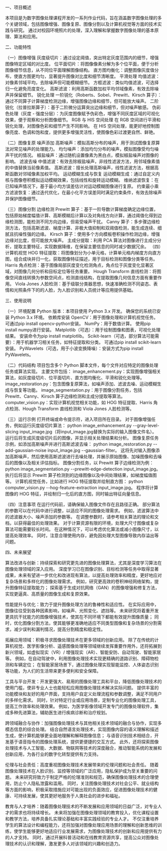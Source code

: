 一、项目概述

本项目是为数字图像处理课程开发的一系列作业代码，旨在涵盖数字图像处理的多个关键领域，包括图像增强、图像复原、图像分割以及计算机视觉等方面的技术实践与研究。 通过对校园环境照片的处理，深入理解和掌握数字图像处理的基本原理、算法和应用。

二、功能特性

（一）图像增强
灰度级切片：通过设定阈值，突出特定灰度范围内的细节，增强图像特定区域的对比度。
位平面切片：将图像像素分解为多个位平面，便于分析图像细节信息，从不同位平面理解图像结构。
直方图均衡化：调整图像灰度值分布，使直方图更均匀，显著提升图像对比度和细节清晰度。
平滑处理
均值滤波：对像素邻域平均，去除噪声但可能模糊细节。
方框滤波：类似均值滤波，可选择归一化避免亮度变化。
高斯滤波：利用高斯函数加权平均邻域像素，有效去除噪声并保留细节。
锐化处理
一阶锐化（Roberts、Sobel、Prewitt、Kirsch 算子）：通过不同算子计算梯度检测边缘，增强图像边缘和细节，但可能放大噪声。
二阶锐化（拉普拉斯算子）：基于二阶微分运算突出边缘和细节，但对噪声敏感。
伪彩色处理（灰度 - 强度分层）：为灰度图像赋予伪彩色，增强不同灰度区域的可视化效果，便于观察和分析图像细节。
RGB 与 HIS 空间处理
在 RGB 空间进行平滑和锐化处理，对图像色彩和细节产生不同影响。
在 HIS 空间处理，能更好地控制图像亮度、色调和饱和度，提供更多增强灵活性，使图像色彩过渡更自然、鲜艳。

（二）图像复原
噪声添加
高斯噪声：模拟高斯分布的噪声，用于测试图像复原算法对常见噪声的处理能力。
均匀噪声：添加均匀分布的噪声，模拟图像受均匀噪声干扰的情况。
椒盐噪声：通过随机设置像素为黑白点，模拟椒盐噪声对图像的影响。
滤波去噪
中值滤波：有效去除椒盐噪声，非线性滤波方法，用邻域像素值的中值替换当前像素值。
高斯滤波：擅长处理高斯噪声，线性滤波方法，根据高斯函数对邻域像素加权平均。
运动模糊生成与恢复
运动模糊生成：通过自定义内核与图像卷积模拟运动模糊效果，包括线性和旋转运动模糊。
维纳滤波恢复：在已知噪声情况下，基于最小均方误差估计对运动模糊图像进行复原。
约束最小乘方滤波恢复：通过迭代优化，在最小化平方误差同时满足约束条件，有效去除噪声并保护图像细节。

（三）图像分割
边缘检测
Prewitt 算子：基于一阶导数计算梯度确定边缘位置，包括原始梯度幅值计算、高斯模糊后计算以及对角线方向计算，通过阈值化得到边缘检测图，能检测不同方向边缘，但易受噪声干扰。
Canny 算子：多步骤边缘检测方法，包括高斯滤波、梯度计算、非极大值抑制和双阈值检测，能生成连续、细腻且抗噪性强的边缘。
Kirsch 算子：使用多个方向模板卷积操作检测边缘，增强边缘对比度，但可能放大噪声。
主成分提取：利用 PCA 算法对图像进行主成分分析，提取主要特征，实现数据降维，在保留主要信息的同时减少数据冗余。
（四）计算机视觉
HOG 特征提取：将图像划分为小单元格，计算单元格内梯度方向直方图，组合成块并归一化，获取图像特征描述，用于目标检测和图像分类等任务。
Harris 角点检测：基于图像局部灰度变化检测角点，角点位于灰度变化显著区域，对图像几何分析和目标定位等任务重要。
Hough Transform 直线检测：将图像空间直线转换为参数空间点，检测直线结构，在提取图像几何信息方面有重要作用。
Viola Jones 人脸检测：基于级联分类器思想，快速准确检测不同姿态、表情和光照条件下的的人脸，为人脸识别和人员统计等应用提供基础。

三、使用说明

（一）环境配置
Python 版本：本项目使用 Python 3.x 开发。 确保您的系统已安装 Python 3.x 环境。
依赖库安装
OpenCV：用于图像处理和计算机视觉任务。 可通过pip install opencv-python安装。
NumPy：用于数值计算。 使用pip install numpy进行安装。
Matplotlib（可选）：用于绘制图像和图表，可视化处理结果。 安装命令为pip install matplotlib。
Scikit-learn（可选，部分算法可能需要）：用于机器学习相关任务，如特征提取和分类。 可通过pip install scikit-learn安装。
PyWavelets（可选，用于小波变换降噪）：安装方式为pip install PyWavelets。

（二）代码结构
项目包含多个 Python 脚本文件，每个文件对应特定的图像处理任务或算法实现。
主要文件包括：
image_enhancement.py：实现图像增强相关算法，如灰度级切片、位平面切片、直方图均衡化、平滑和锐化处理等。
image_restoration.py：包含图像复原算法，如噪声添加、滤波去噪、运动模糊生成与恢复等功能。
image_segmentation.py：用于图像分割任务，包括 Prewitt、Canny、Kirsch 算子边缘检测和主成分提取等算法。
computer_vision.py：实现计算机视觉相关功能，如 HOG 特征提取、Harris 角点检测、Hough Transform 直线检测和 Viola Jones 人脸检测等。

（三）运行示例
打开终端或命令提示符，进入项目所在目录。
对于图像增强任务，例如运行灰度级切片算法：
python image_enhancement.py --gray-level-slicing input_image.jpg（将input_image.jpg替换为实际的输入图像文件名）。
运行后将生成灰度级切片后的图像，并显示相关处理结果和分析。
图像复原任务示例，如添加高斯噪声并进行高斯滤波去噪：
python image_restoration.py --add-gaussian-noise input_image.jpg --gaussian-filter。
这将先对输入图像添加高斯噪声，然后使用高斯滤波进行去噪处理，并展示原始图像、加噪图像和去噪后的图像以及相关评估指标。
图像分割任务，以 Prewitt 算子边缘检测为例：
python image_segmentation.py --prewitt-edge-detection input_image.jpg。
执行后将显示 Prewitt 算子检测到的边缘图像以及中间处理结果，如梯度幅值图等。
计算机视觉任务，比如进行 HOG 特征提取并绘制直方图：
python computer_vision.py --hog-feature-extraction input_image.jpg。
程序将计算图像的 HOG 特征，并绘制归一化后的直方图，同时输出特征向量信息。

（四）注意事项
在运行代码前，请确保输入图像文件存在且路径正确。
部分算法的参数可以在代码中进行调整，以适应不同的图像处理需求。 例如，滤波算法中的滤波器大小、噪声添加的参数等。 在调整参数时，请参考相关算法的理论和文档，以获得最佳的处理效果。
对于计算资源有限的环境，处理大尺寸图像或复杂算法可能需要较长时间。 在这种情况下，可以考虑优化算法或减小图像尺寸，以提高处理效率。 同时，注意合理使用内存，避免因处理大型图像导致内存溢出等问题。

四、未来展望

算法改进与创新：持续探索和研究更先进的图像处理算法，尤其是深度学习算法在图像处理领域的深入应用。 深度学习已在图像识别、目标检测等任务中取得显著成果，未来有望进一步优化和改进现有算法，以提高处理效率和精度，更好地应对复杂场景和多样化的图像处理需求。 例如，研究更高效的卷积神经网络架构，提升图像特征提取能力； 探索基于生成对抗网络（GAN）的图像增强和修复方法，实现更逼真、高质量的图像生成和复原效果。

性能提升与优化：致力于提升图像处理方法的鲁棒性和适应性。 在实际应用中，图像往往受到各种因素影响，如噪声、光照变化、遮挡等。 未来研究将着重开发更具抗干扰能力的图像增强技术，使其在不同环境下都能有效提升图像质量； 同时，优化图像分割方法，使其能够更准确地适应不同类型图像和复杂场景的分割需求，减少误判和漏判情况，提高分割精度和稳定性。

拓展应用领域：积极寻求图像处理技术在更多领域的创新应用。 除了在传统的计算机视觉、医学影像分析、遥感图像处理等领域继续发挥重要作用外，还将拓展到新兴领域，如虚拟现实（VR）/ 增强现实（AR）、智能安防、自动驾驶、智能家居等。 例如，在自动驾驶中，利用图像处理技术实现更精确的道路识别、障碍物检测和车辆定位； 在智能家居场景下，通过图像处理实现智能监控、人体姿态识别等功能，为人们的生活带来更多便利和安全保障。

工具与平台开发：开发更强大、易用的图像处理工具和平台，降低图像处理技术的使用门槛，使非专业人士也能轻松应用图像处理技术解决实际问题。 提供丰富的功能模块和友好的用户界面，支持用户自定义处理流程和参数调整，满足不同用户的多样化需求。 同时，针对特定行业或应用场景，定制专业化的图像处理工具，提高工作效率和处理效果。 例如，为医学影像领域开发专门的图像处理软件，集成多种先进算法，辅助医生进行疾病诊断和治疗规划。

跨领域融合与协作：加强图像处理技术与其他相关技术领域的融合与协作，实现多模态信息的综合处理。 结合自然语言处理技术，实现图像内容的语义理解和描述生成，使计算机能够更全面地理解和解释图像信息； 与语音识别技术相结合，开发基于语音指令的图像处理系统，提供更便捷的交互方式。 此外，还将探索图像处理技术与人工智能、大数据、物联网等技术的深度融合，推动智能系统的发展和创新应用，为各行业的数字化转型提供有力支持。

伦理与社会责任：高度重视图像处理技术发展带来的伦理问题和社会责任。 随着图像处理技术在人脸识别、监控等领域的广泛应用，隐私保护成为至关重要的问题。 未来研究将致力于制定严格的伦理准则和规范，确保图像处理技术的合理使用，防止个人隐私泄露和滥用。 同时，关注图像处理技术对社会公平、就业结构等方面的影响，积极采取措施应对可能出现的负面效应，促进图像处理技术的健康、可持续发展，使其更好地服务于人类社会的进步和福祉。

教育与人才培养：随着图像处理技术的不断发展和应用领域的日益广泛，对专业人才的需求也将持续增长。 未来将加强在图像处理领域的教育投入，优化课程设置和教学方法，培养具备扎实理论基础和丰富实践经验的专业人才。 不仅注重培养学生的算法设计和编程能力，还将加强对图像处理应用场景的理解和创新思维的训练，使学生能够更好地适应行业发展需求，为图像处理技术的创新和应用提供有力的人才支持。 同时，通过开展科普活动和在线教育资源共享，提高公众对图像处理技术的认识和理解，激发更多人对该领域的兴趣和创造力。
